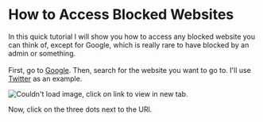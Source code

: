 # How to Access Blocked Websites
In this quick tutorial I will show you how to access any blocked website you can think of, except for Google, which is really rare to have blocked by an admin or something.<br/><br/>
First, go to [Google](https://www.google.com/). Then, search for the website you want to go to. I'll use [Twitter](https://twitter.com/) as an example.<br/>

<img src="https://user-images.githubusercontent.com/72467156/140243488-dbb16ef6-b184-4064-8e38-c4e7e3420529.png" alt="Couldn't load image, click on link to view in new tab."/><br/>

Now, click on the three dots next to the URl.

[comment]: style="width:16px;"
